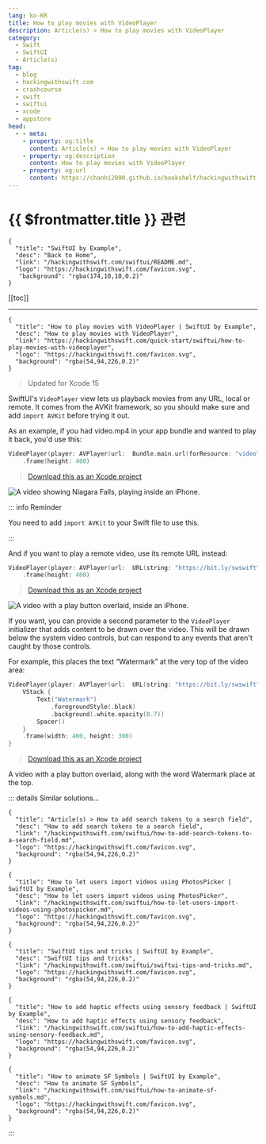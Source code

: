 ```yaml
---
lang: ko-KR
title: How to play movies with VideoPlayer
description: Article(s) > How to play movies with VideoPlayer
category:
  - Swift
  - SwiftUI
  - Article(s)
tag: 
  - blog
  - hackingwithswift.com
  - crashcourse
  - swift
  - swiftui
  - xcode
  - appstore
head:
  - - meta:
    - property: og:title
      content: Article(s) > How to play movies with VideoPlayer
    - property: og:description
      content: How to play movies with VideoPlayer
    - property: og:url
      content: https://chanhi2000.github.io/bookshelf/hackingwithswift.com/swiftui/how-to-play-movies-with-videoplayer.html
---
```


# {{ $frontmatter.title }} 관련

```component VPCard
{
  "title": "SwiftUI by Example",
  "desc": "Back to Home",
  "link": "/hackingwithswift.com/swiftui/README.md",
  "logo": "https://hackingwithswift.com/favicon.svg",
   "background": "rgba(174,10,10,0.2)"
}
```

[[toc]]

---

```component VPCard
{
  "title": "How to play movies with VideoPlayer | SwiftUI by Example",
  "desc": "How to play movies with VideoPlayer",
  "link": "https://hackingwithswift.com/quick-start/swiftui/how-to-play-movies-with-videoplayer",
  "logo": "https://hackingwithswift.com/favicon.svg",
  "background": "rgba(54,94,226,0.2)"
}
```

> Updated for Xcode 15

SwiftUI's `VideoPlayer` view lets us playback movies from any URL, local or remote. It comes from the AVKit framework, so you should make sure and add `import AVKit` before trying it out.

As an example, if you had video.mp4 in your app bundle and wanted to play it back, you'd use this:

```swift
VideoPlayer(player: AVPlayer(url:  Bundle.main.url(forResource: "video", withExtension: "mp4")!))
    .frame(height: 400)
```

> [<FontIcon icon="fas fa-file-zipper"/>Download this as an Xcode project](https://hackingwithswift.com/files/projects/swiftui/how-to-play-movies-with-videoplayer-1.zip)

![A video showing Niagara Falls, playing inside an iPhone.](https://hackingwithswift.com/img/books/quick-start/swiftui/how-to-play-movies-with-videoplayer-1~dark.png)

::: info Reminder

You need to add `import AVKit` to your Swift file to use this.

:::

And if you want to play a remote video, use its remote URL instead:

```swift
VideoPlayer(player: AVPlayer(url:  URL(string: "https://bit.ly/swswift")!))
    .frame(height: 400)
```

> [<FontIcon icon="fas fa-file-zipper"/>Download this as an Xcode project](https://hackingwithswift.com/files/projects/swiftui/how-to-play-movies-with-videoplayer-2.zip)

![A video with a play button overlaid, inside an iPhone.](https://hackingwithswift.com/img/books/quick-start/swiftui/how-to-play-movies-with-videoplayer-2~dark.png)

If you want, you can provide a second parameter to the `VideoPlayer` initializer that adds content to be drawn over the video. This will be drawn below the system video controls, but can respond to any events that aren't caught by those controls.

For example, this places the text “Watermark” at the very top of the video area:

```swift
VideoPlayer(player: AVPlayer(url:  URL(string: "https://bit.ly/swswift")!)) {
    VStack {
        Text("Watermark")
            .foregroundStyle(.black)
            .background(.white.opacity(0.7))
        Spacer()
    }
    .frame(width: 400, height: 300)
}
```

> [<FontIcon icon="fas fa-file-zipper"/>Download this as an Xcode project](https://hackingwithswift.com/files/projects/swiftui/how-to-play-movies-with-videoplayer-3.zip)

A video with a play button overlaid, along with the word Watermark place at the top.

::: details Similar solutions…

```component VPCard
{
  "title": "Article(s) > How to add search tokens to a search field",
  "desc": "How to add search tokens to a search field",
  "link": "/hackingwithswift.com/swiftui/how-to-add-search-tokens-to-a-search-field.md",
  "logo": "https://hackingwithswift.com/favicon.svg",
  "background": "rgba(54,94,226,0.2)"
}
```

```component VPCard
{
  "title": "How to let users import videos using PhotosPicker | SwiftUI by Example",
  "desc": "How to let users import videos using PhotosPicker",
  "link": "/hackingwithswift.com/swiftui/how-to-let-users-import-videos-using-photospicker.md",
  "logo": "https://hackingwithswift.com/favicon.svg",
  "background": "rgba(54,94,226,0.2)"
}
```

```component VPCard
{
  "title": "SwiftUI tips and tricks | SwiftUI by Example",
  "desc": "SwiftUI tips and tricks",
  "link": "/hackingwithswift.com/swiftui/swiftui-tips-and-tricks.md",
  "logo": "https://hackingwithswift.com/favicon.svg",
  "background": "rgba(54,94,226,0.2)"
}
```

```component VPCard
{
  "title": "How to add haptic effects using sensory feedback | SwiftUI by Example",
  "desc": "How to add haptic effects using sensory feedback",
  "link": "/hackingwithswift.com/swiftui/how-to-add-haptic-effects-using-sensory-feedback.md",
  "logo": "https://hackingwithswift.com/favicon.svg",
  "background": "rgba(54,94,226,0.2)"
}
```

```component VPCard
{
  "title": "How to animate SF Symbols | SwiftUI by Example",
  "desc": "How to animate SF Symbols",
  "link": "/hackingwithswift.com/swiftui/how-to-animate-sf-symbols.md",
  "logo": "https://hackingwithswift.com/favicon.svg",
  "background": "rgba(54,94,226,0.2)"
}
```

:::

